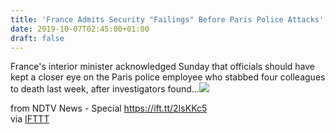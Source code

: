 ```yaml
---
title: 'France Admits Security "Failings" Before Paris Police Attacks'
date: 2019-10-07T02:45:00+01:00
draft: false
---
```


France's interior minister acknowledged Sunday that officials should have kept a closer eye on the Paris police employee who stabbed four colleagues to death last week, after investigators found...![](http://feeds.feedburner.com/~r/NDTV-LatestNews/~4/mvz3l_SbyeU)  
  
from NDTV News - Special https://ift.tt/2IsKKc5  
via [IFTTT](https://ifttt.com/?ref=da&site=blogger)